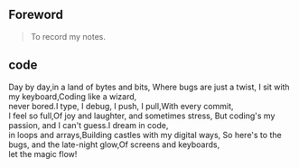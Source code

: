 ## Foreword
> To record my notes.


## code
Day by day,in a land of bytes and bits, 
Where bugs are just a twist, 
I sit with my keyboard,Coding like a wizard,  
never bored.I type, I debug, I push, I pull,With every commit,  
I feel so full,Of joy and laughter, and sometimes stress, 
But coding's my passion, and I can't guess.I dream in code,  
in loops and arrays,Building castles with my digital ways, 
So here's to the bugs, and the late-night glow,Of screens and keyboards,  
let the magic flow! 
